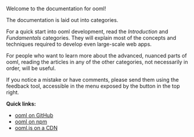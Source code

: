 Welcome to the documentation for ooml!

The documentation is laid out into categories.

For a quick start into ooml development, read the *Introduction* and *Fundamentals* categories. They will explain most of the concepts and techniques required to develop even large-scale web apps.

For people who want to learn more about the advanced, nuanced parts of ooml, reading the articles in any of the other categories, not necessarily in order, will be useful.

If you notice a mistake or have comments, please send them using the feedback tool, accessible in the menu exposed by the button in the top right.

**Quick links:**

- [ooml on GitHub](https://github.com/lerouche/ooml)
- [ooml on npm](https://www.npmjs.com/package/ooml)
- [ooml.js on a CDN](https://wilsonl.in/ooml.js)
